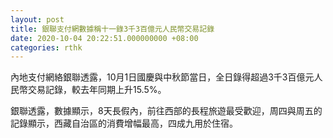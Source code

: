 ```yaml
---
layout: post
title: 銀聯支付網數據稱十一錄3千3百億元人民幣交易記錄
date: 2020-10-04 20:22:51.000000000 +08:00
categories: rthk
---
```


內地支付網絡銀聯透露，10月1日國慶與中秋節當日，全日錄得超過3千3百億元人民幣交易記錄，較去年同期上升15.5%。

銀聯透露，數據顯示，8天長假內，前往西部的長程旅遊最受歡迎，周四與周五的記錄顯示，西藏自治區的消費增幅最高，四成九用於住宿。
